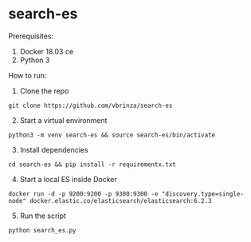 # search-es
Prerequisites:
1. Docker 18.03 ce
2. Python 3

How to run:
1. Clone the repo
```
git clone https://github.com/vbrinza/search-es
```
2. Start a virtual environment
```
python3 -m venv search-es && source search-es/bin/activate
```
3. Install dependencies
```
cd search-es && pip install -r requirementx.txt
```
4. Start a local ES inside Docker
```
docker run -d -p 9200:9200 -p 9300:9300 -e "discovery.type=single-node" docker.elastic.co/elasticsearch/elasticsearch:6.2.3
```
5. Run the script
```
python search_es.py
```
